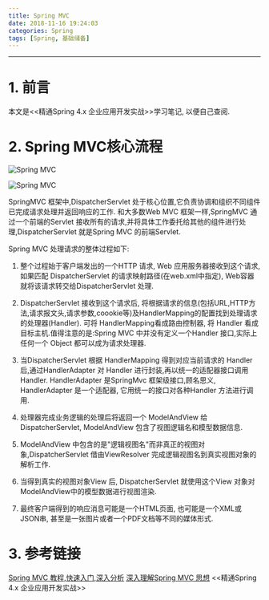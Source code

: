 ```yaml
---
title: Spring MVC
date: 2018-11-16 19:24:03
categories: Spring
tags: [Spring, 基础储备]
---
```


----

<!-- more -->

# 1. 前言

本文是<<精通Spring 4.x 企业应用开发实战>>学习笔记, 以便自己查阅.

# 2. Spring MVC核心流程

![Spring MVC](https://blogpictures-1257055754.cos.ap-guangzhou.myqcloud.com/620f63e1-ee68-30c9-a53d-13107e634364.png)

![Spring MVC](https://blogpictures-1257055754.cos.ap-guangzhou.myqcloud.com/TIM20181116195406.png)

SpringMVC 框架中,DispatcherServlet 处于核心位置,它负责协调和组织不同组件已完成请求处理并返回响应的工作.
和大多数Web MVC 框架一样,SpringMVC 通过一个前端的Servlet 接收所有的请求,并将具体工作委托给其他的组件进行处理,DispatcherServlet 就是Spring MVC 的前端Servlet.

Spring MVC 处理请求的整体过程如下:

1. 整个过程始于客户端发出的一个HTTP 请求, Web 应用服务器接收到这个请求, 如果匹配 DispatcherServlet 的请求映射路径(在web.xml中指定), Web容器就将该请求转交给DispatcherServlet 处理.

2. DispatcherServlet 接收到这个请求后, 将根据请求的信息(包括URL,HTTP方法,请求报文头,请求参数,coookie等)及HandlerMapping的配置找到处理请求的处理器(Handler). 可将 HandlerMapping看成路由控制器, 将 Handler 看成目标主机.值得注意的是:Spring MVC 中并没有定义一个Handler 接口,实际上任何一个 Object 都可以成为请求处理器.

3. 当DispatcherServlet 根据 HandlerMapping 得到对应当前请求的 Handler 后,通过HandlerAdapter 对 Handler 进行封装,再以统一的适配器接口调用 Handler. HandlerAdapter 是SpringMvc 框架级接口,顾名思义, HandlerAdapter 是一个适配器, 它用统一的接口对各种Handler 方法进行调用.

4. 处理器完成业务逻辑的处理后将返回一个 ModelAndView 给 DispatcherServlet, ModelAndView 包含了视图逻辑名和模型数据信息.

5. ModelAndView 中包含的是"逻辑视图名"而非真正的视图对象,DispatcherServlet 借由ViewResolver 完成逻辑视图名到真实视图对象的解析工作.

6. 当得到真实的视图对象View 后, DispatcherServlet 就使用这个View 对象对ModelAndView中的模型数据进行视图渲染.

7. 最终客户端得到的响应消息可能是一个HTML页面, 也可能是一个XML或JSON串, 甚至是一张图片或者一个PDF文档等不同的媒体形式.

# 3. 参考链接

[Spring MVC 教程,快速入门,深入分析](http://elf8848.iteye.com/blog/875830)
[深入理解Spring MVC 思想](https://www.cnblogs.com/baiduligang/p/4247164.html)
<<精通Spring 4.x 企业应用开发实战>>